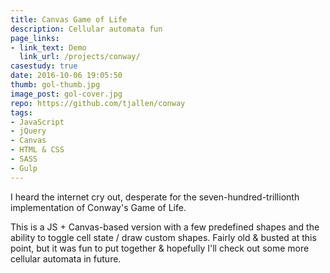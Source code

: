 ```yaml
---
title: Canvas Game of Life
description: Cellular automata fun
page_links:
- link_text: Demo
  link_url: /projects/conway/
casestudy: true
date: 2016-10-06 19:05:50
thumb: gol-thumb.jpg
image_post: gol-cover.jpg
repo: https://github.com/tjallen/conway
tags:
- JavaScript
- jQuery
- Canvas
- HTML & CSS
- SASS
- Gulp
---
```

I heard the internet cry out, desperate for the seven-hundred-trillionth implementation of Conway's Game of Life.

This is a JS + Canvas-based version with a few predefined shapes and the ability to toggle cell state / draw custom shapes. Fairly old & busted at this point, but it was fun to put together & hopefully I'll check out some more cellular automata in future.